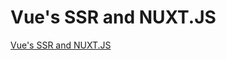 # Vue's SSR and NUXT.JS
[Vue's SSR and NUXT.JS](https://aiwithcloud.com/2022/09/19/vues_ssr_and_nuxt-js/)
